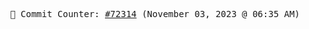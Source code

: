 <p align="center">
    <samp>
        📮 Commit Counter: <a href="https://github.com/Javascript-void0/Javascript-void0/commits/main">#72314</a> (November 03, 2023 @ 06:35 AM)
    </samp>
</p>